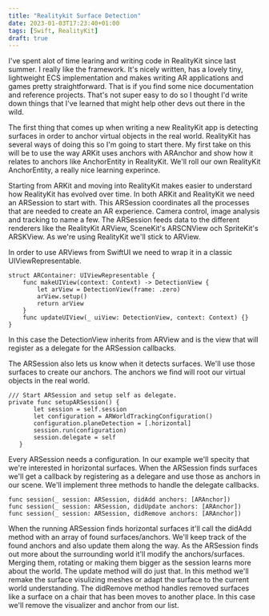 ```yaml
---
title: "Realitykit Surface Detection"
date: 2023-01-03T17:23:40+01:00
tags: [Swift, RealityKit]
draft: true
---
```

I've spent alot of time learing and writing code in RealityKit since last summer. I really like the framework. It's nicely written, has a lovely tiny, lightweight ECS implementation and makes writing AR applications and games pretty straightforward. That is if you find some nice documentation and reference projects. That's not super easy to do so I thought I'd write down things that I've learned that might help other devs out there in the wild.

The first thing that comes up when writing a new RealityKit app is detecting surfaces in order to anchor virtual objects in the real world. RealityKit has several ways of doing this so I'm going to start there. My first take on this will be to use the way ARKit uses anchors with ARAnchor and show how it relates to anchors like AnchorEntity in RealityKit. We'll roll our own RealityKit AnchorEntity, a really nice learning experince.

 Starting from ARKit and moving into RealityKit makes easier to understard how RealityKit has evolved over time. In both ARKit and RealityKit we need an ARSession to start with. This ARSession coordinates all the processes that are needed to create an AR experience. Camera control, image analysis and tracking to name a few. The ARSession feeds data to the different renderers like the RealityKit ARView, SceneKit's ARSCNView och SpriteKit's ARSKView. As we're using RealityKit we'll stick to ARView. 
 
 In order to use ARViews from SwiftUI we need to wrap it in a classic UIViewRepresentable.
```
struct ARContainer: UIViewRepresentable {
    func makeUIView(context: Context) -> DetectionView {
        let arView = DetectionView(frame: .zero)
        arView.setup()
        return arView
    }
    func updateUIView(_ uiView: DetectionView, context: Context) {}
}
```
In this case the DetectionView inherits from ARView and is the view that will register as a delegate for the ARSession callbacks.

 The ARSession also lets us know when it detects surfaces. We'll use those surfaces to create our anchors. The anchors we find will root our virtual objects in the real world.
 ```
/// Start ARSession and setup self as delegate.
private func setupARSession() {
        let session = self.session
        let configuration = ARWorldTrackingConfiguration()
        configuration.planeDetection = [.horizontal]
        session.run(configuration)
        session.delegate = self
    }
 ```
Every ARSession needs a configuration. In our example we'll specity that we're interested in horizontal surfaces. When the ARSession finds surfaces we'll get a callback by registering as a delegare and use those as anchors in our scene. We'll implement three methods to handle the delegate callbacks.
```
func session(_ session: ARSession, didAdd anchors: [ARAnchor])
func session(_ session: ARSession, didUpdate anchors: [ARAnchor])
func session(_ session: ARSession, didRemove anchors: [ARAnchor])
```
When the running ARSession finds horizontal surfaces it'll call the didAdd method with an array of found surfaces/anchors. We'll keep track of the found anchors and also update them along the way. As the ARSession finds out more about the surrounding world it'll modify the anchors/surfaces. Merging them, rotating or making them bigger as the session learns more about the world. The update method will do just that. In this method we'll remake the surface visulizing meshes or adapt the surface to the current world understanding. The didRemove method handles removed surfaces like a surface on a chair that has been moves to another place. In this case we'll remove the visualizer and anchor from our list.
